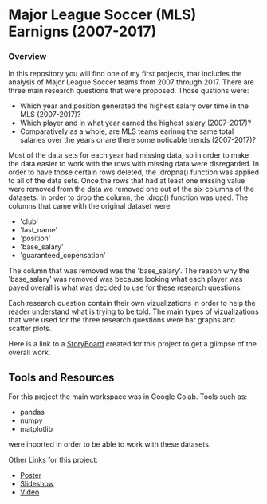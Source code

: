# Major League Soccer (MLS) Earnigns (2007-2017)
### Overview
  In this repository you will find one of my first projects, that includes the analysis of Major League Soccer teams from 2007 through 2017. There are three main research questions that were proposed. Those qustions were:
  
- Which year and position generated the highest salary over time in the MLS (2007-2017)?
- Which player and in what year earned the highest salary (2007-2017)?
- Comparatively as a whole, are MLS teams earinng the same total salaries over the years or are there some noticable trends (2007-2017)?

Most of the data sets for each year had missing data, so in order to make the data easier to work with the rows with missing data were disregarded. In order to have those certain rows deleted, the .dropna() function was applied to all of the data sets. Once the rows that had at least one missing value were removed from the data we removed one out of the six columns of the datasets. In order to drop the column, the .drop() function was used. The columns that came with the original dataset were:

- 'club'
- 'last_name'
- 'position'
- 'base_salary'
- 'guaranteed_copensation'

The column that was removed was the 'base_salary'. The reason why the 'base_salary' was removed was because looking what each player was payed overall is what was decided to use for these research questions. 

Each research question contain their own vizualizations in order to help the reader understand what is trying to be told. The main types of vizualizations that were used for the three research questions were bar graphs and scatter plots.

Here is a link to a [StoryBoard](https://drive.google.com/drive/u/0/folders/1YgCE445Fr2Pd9mwlGtht3Cl1VHNae-Ef) created for this project to get a glimpse of the overall work.

## Tools and Resources
For this project the main workspace was in Google Colab. Tools such as:

- pandas
- numpy 
- matplotlib

were inported in order to be able to work with these datasets.

Other Links for this project:

- [Poster](https://drive.google.com/file/d/1tH7cfsaGsd22xrMe5jVZEUMZWwBQBEfJ/view?usp=sharing)
- [Slideshow](https://docs.google.com/presentation/d/1XNUmTizNbFcnU3NeSgepd9K3nBNxpSweaSpiI6nDbq0/edit?usp=sharing)
- [Video]()
